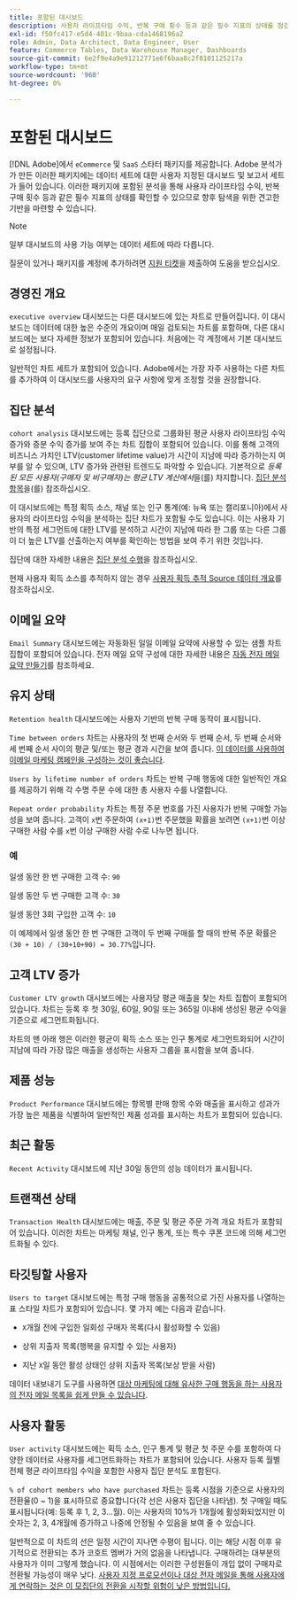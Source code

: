 ```yaml
---
title: 포함된 대시보드
description: 사용자 라이프타임 수익, 반복 구매 횟수 등과 같은 필수 지표의 상태를 점검하여 향후 탐색을 위한 견고한 기반을 구축하는 방법에 대해 알아봅니다.
exl-id: f50fc417-e5d4-401c-9baa-cda1468196a2
role: Admin, Data Architect, Data Engineer, User
feature: Commerce Tables, Data Warehouse Manager, Dashboards
source-git-commit: 6e2f9e4a9e91212771e6f6baa8c2f8101125217a
workflow-type: tm+mt
source-wordcount: '960'
ht-degree: 0%

---
```


# 포함된 대시보드

[!DNL Adobe]에서 `eCommerce` 및 `SaaS` 스타터 패키지를 제공합니다. Adobe 분석가가 만든 이러한 패키지에는 데이터 세트에 대한 사용자 지정된 대시보드 및 보고서 세트가 들어 있습니다. 이러한 패키지에 포함된 분석을 통해 사용자 라이프타임 수익, 반복 구매 횟수 등과 같은 필수 지표의 상태를 확인할 수 있으므로 향후 탐색을 위한 견고한 기반을 마련할 수 있습니다.

>[!NOTE]
>
>일부 대시보드의 사용 가능 여부는 데이터 세트에 따라 다릅니다.

질문이 있거나 패키지를 계정에 추가하려면 [지원 티켓](https://experienceleague.adobe.com/docs/commerce-knowledge-base/kb/troubleshooting/miscellaneous/mbi-service-policies.html)을 제출하여 도움을 받으십시오.

## 경영진 개요

`executive overview` 대시보드는 다른 대시보드에 있는 차트로 만들어집니다. 이 대시보드는 데이터에 대한 높은 수준의 개요이며 매일 검토되는 차트를 포함하며, 다른 대시보드에는 보다 자세한 정보가 포함되어 있습니다. 처음에는 각 계정에서 기본 대시보드로 설정됩니다.

일반적인 차트 세트가 포함되어 있습니다. Adobe에서는 가장 자주 사용하는 다른 차트를 추가하여 이 대시보드를 사용자의 요구 사항에 맞게 조정할 것을 권장합니다.

## 집단 분석

`cohort analysis` 대시보드에는 등록 집단으로 그룹화된 평균 사용자 라이프타임 수익 증가와 증분 수익 증가를 보여 주는 차트 집합이 포함되어 있습니다. 이를 통해 고객의 비즈니스 가치인 LTV(customer lifetime value)가 시간이 지남에 따라 증가하는지 여부를 알 수 있으며, LTV 증가와 관련된 트렌드도 파악할 수 있습니다. 기본적으로 *등록된 모든 사용자(구매자 및 비구매자)는 평균 LTV 계산에서*&#x200B;을(를) 차지합니다. [집단 분석 항목](../../data-analyst/dev-reports/cohort-rpt-bldr.md)을(를) 참조하십시오.

이 대시보드에는 특정 획득 소스, 채널 또는 인구 통계(예: 뉴욕 또는 캘리포니아)에서 사용자의 라이프타임 수익을 분석하는 집단 차트가 포함될 수도 있습니다. 이는 사용자 기반의 특정 세그먼트에 대한 LTV를 분석하고 시간이 지남에 따라 한 그룹 또는 다른 그룹이 더 높은 LTV를 산출하는지 여부를 확인하는 방법을 보여 주기 위한 것입니다.

집단에 대한 자세한 내용은 [집단 분석 수행](../../data-analyst/dev-reports/cohort-rpt-bldr.md)을 참조하십시오.

현재 사용자 획득 소스를 추적하지 않는 경우 [사용자 획득 추적 Source 데이터 개요](../../data-analyst/analysis/google-track-user-acq.md)를 참조하십시오.

## 이메일 요약

`Email Summary` 대시보드에는 자동화된 일일 이메일 요약에 사용할 수 있는 샘플 차트 집합이 포함되어 있습니다. 전자 메일 요약 구성에 대한 자세한 내용은 [자동 전자 메일 요약 만들기](../../data-user/export-data/email-summaries.md)를 참조하세요.  

## 유지 상태

`Retention health` 대시보드에는 사용자 기반의 반복 구매 동작이 표시됩니다.

`Time between orders` 차트는 사용자의 첫 번째 순서와 두 번째 순서, 두 번째 순서와 세 번째 순서 사이의 평균 및/또는 평균 경과 시간을 보여 줍니다. [이 데이터를 사용하여 이메일 마케팅 캠페인을 구성하는 것이 좋습니다](http://blog.rjmetrics.com/acting-on-marketing-data-in-your-rjmetrics-online-dashboard/).

`Users by lifetime number of orders` 차트는 반복 구매 행동에 대한 일반적인 개요를 제공하기 위해 각 수명 주문 수에 대한 총 사용자 수를 나열합니다.  

`Repeat order probability` 차트는 특정 주문 번호를 가진 사용자가 반복 구매할 가능성을 보여 줍니다. 고객이 `x`번 주문하여 `(x+1)`번 주문했을 확률을 보려면 `(x+1)`번 이상 구매한 사람 수를 `x`번 이상 구매한 사람 수로 나누면 됩니다.

### 예

일생 동안 한 번 구매한 고객 수: `90`

일생 동안 두 번 구매한 고객 수: `30`

일생 동안 3회 구입한 고객 수: `10`

이 예제에서 일생 동안 한 번 구매한 고객이 두 번째 구매를 할 때의 반복 주문 확률은 `(30 + 10) / (30+10+90) = 30.77%`입니다.

## 고객 LTV 증가

`Customer LTV growth` 대시보드에는 사용자당 평균 매출을 찾는 차트 집합이 포함되어 있습니다. 차트는 등록 후 첫 30일, 60일, 90일 또는 365일 이내에 생성된 평균 수익을 기준으로 세그먼트화됩니다.  

차트의 맨 아래 행은 이러한 평균이 획득 소스 또는 인구 통계로 세그먼트화되어 시간이 지남에 따라 가장 많은 매출을 생성하는 사용자 그룹을 표시함을 보여 줍니다.

## 제품 성능

`Product Performance` 대시보드에는 항목별 판매 항목 수와 매출을 표시하고 성과가 가장 높은 제품을 식별하여 일반적인 제품 성과를 표시하는 차트가 포함되어 있습니다.

## 최근 활동

`Recent Activity` 대시보드에 지난 30일 동안의 성능 데이터가 표시됩니다.

## 트랜잭션 상태

`Transaction Health` 대시보드에는 매출, 주문 및 평균 주문 가격 개요 차트가 포함되어 있습니다. 이러한 차트는 마케팅 채널, 인구 통계, 또는 특수 쿠폰 코드에 의해 세그먼트화될 수 있다.

## 타깃팅할 사용자

`Users to target` 대시보드에는 특정 구매 행동을 공통적으로 가진 사용자를 나열하는 표 스타일 차트가 포함되어 있습니다. 몇 가지 예는 다음과 같습니다.

* `X`개월 전에 구입한 일회성 구매자 목록(다시 활성화할 수 있음)

* 상위 지출자 목록(행복을 유지할 수 있는 사용자)

* 지난 `X`일 동안 활성 상태인 상위 지출자 목록(보상 받을 사람)

데이터 내보내기 도구를 사용하면 [대상 마케팅에 대해 유사한 구매 행동을 하는 사용자의 전자 메일 목록을 쉽게 만들 수 있습니다](http://blog.rjmetrics.com/creating-contact-lists-for-top-customers/).

## 사용자 활동

`User activity` 대시보드에는 획득 소스, 인구 통계 및 평균 첫 주문 수를 포함하여 다양한 데이터로 사용자를 세그먼트화하는 차트가 포함되어 있습니다. 사용자 등록 월별 전체 평균 라이프타임 수익을 포함한 사용자 집단 분석도 포함된다.

`% of cohort members who have purchased` 차트는 등록 시점을 기준으로 사용자의 전환율(0 ~ 1)을 표시하므로 중요합니다(각 선은 사용자 집단을 나타냄). 첫 구매일 때도 표시됩니다(예: 등록 후 1, 2, 3...월). 이는 사용자의 10%가 1개월에 활성화되었지만 이 숫자는 2, 3, 4개월에 증가하고 나중에 안정될 수 있음을 보여 줄 수 있습니다.

일반적으로 이 차트의 선은 일정 시간이 지나면 수평이 됩니다. 이는 해당 시점 이후 유기적으로 전환되는 추가 코호트 멤버가 거의 없음을 나타냅니다. 구매하려는 대부분의 사용자가 이미 그렇게 했습니다. 이 시점에서는 이러한 구성원들이 개입 없이 구매자로 전환될 가능성이 매우 낮다. [사용자 지정 프로모션이나 대상 전자 메일을 통해 사용자에게 연락하는 것은 이 모집단의 전환을 시작할 위험이 낮은 방법입니다.](http://blog.rjmetrics.com/acting-on-marketing-data-in-your-rjmetrics-online-dashboard/)
